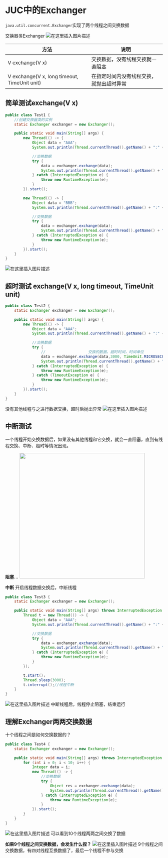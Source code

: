 ﻿
# JUC中的Exchanger
`java.util.concurrent.Exchanger`实现了两个线程之间交换数据

交换器类Exchanger
![在这里插入图片描述](https://img-blog.csdnimg.cn/efd0796428a74a0d9963cce75b2c82bf.png)

| 方法 | 说明 |
|--|--|
|  V	exchange(V x)| 交换数据，没有线程交换就一直阻塞 |
|V	exchange(V x, long timeout, TimeUnit unit)|在指定时间内没有线程交换，就抛出超时异常|


## 简单测试exchange(V x)
```java
public class Test1 {
	//创建交换器类的实例
    static Exchanger exchanger = new Exchanger();

    public static void main(String[] args) {
        new Thread(() -> {
            Object data = "AAA";
            System.out.println(Thread.currentThread().getName() + ":" + data);

            //交换数据
            try {
                data = exchanger.exchange(data);
                System.out.println(Thread.currentThread().getName() + ":" + data);
            } catch (InterruptedException e) {
                throw new RuntimeException(e);
            }
        }).start();

        new Thread(() -> {
            Object data = "BBB";
            System.out.println(Thread.currentThread().getName() + ":" + data);

            //交换数据
            try {
                data = exchanger.exchange(data);
                System.out.println(Thread.currentThread().getName() + ":" + data);
            } catch (InterruptedException e) {
                throw new RuntimeException(e);
            }
        }).start();
    }
}
```
![在这里插入图片描述](https://img-blog.csdnimg.cn/8d5dc5e057f14bb6a8557f830d9393fe.png)

## 超时测试 exchange(V x, long timeout, TimeUnit unit)

```java
public class Test2 {
    static Exchanger exchanger = new Exchanger();

    public static void main(String[] args) {
        new Thread(() -> {
            Object data = "AAA";
            System.out.println(Thread.currentThread().getName() + ":" + data);

            //交换数据
            try {
            	//                   交换的数据，超时时间，时间单位
                data = exchanger.exchange(data,3000, TimeUnit.MICROSECONDS);
                System.out.println(Thread.currentThread().getName() + ":" + data);
            } catch (InterruptedException e) {
                throw new RuntimeException(e);
            } catch (TimeoutException e) {
                throw new RuntimeException(e);
            }
        }).start();
    }
}
```
没有其他线程与之进行数据交换，超时后抛出异常
![在这里插入图片描述](https://img-blog.csdnimg.cn/be7e2b39ff77490ea684c0710ac37208.png)
## 中断测试
一个线程开始交换数据后，如果没有其他线程和它交换，就会一直阻塞，直到有线程交换、中断、超时等情况出现。

**阻塞...**
<img src='https://img-blog.csdnimg.cn/b56a4f4c14b3449eb914e62435b6192f.png' width=400>

**中断**
开启线程数据交换后，中断线程
```java
public class Test3 {
    static Exchanger exchanger = new Exchanger();

    public static void main(String[] args) throws InterruptedException {
        Thread t = new Thread(() -> {
            Object data = "AAA";
            System.out.println(Thread.currentThread().getName() + ":" + data);

            //交换数据
            try {
                data = exchanger.exchange(data);
                System.out.println(Thread.currentThread().getName() + ":" + data);
            } catch (InterruptedException e) {
                throw new RuntimeException(e);
            }
        });

        t.start();
        Thread.sleep(3000);
        t.interrupt();//线程中断
    }
}
```

![在这里插入图片描述](https://img-blog.csdnimg.cn/19dd8e3e97fb4159939d49280f05e4c7.png)
中断线程后，线程停止阻塞，结束运行

## 理解Exchanger两两交换数据
十个线程之间是如何交换数据的？
```java
public class Test4 {
    static Exchanger exchanger = new Exchanger();

    public static void main(String[] args) throws InterruptedException {
        for (int i = 0; i < 10; i++) {
            Integer data = i;
            new Thread(() -> {
                //交换数据
                try {
                    Object res = exchanger.exchange(data);
                    System.out.println(Thread.currentThread().getName() + ":" + res);
                } catch (InterruptedException e) {
                    throw new RuntimeException(e);
                }
            }).start();
        }
    }
}
```

![在这里插入图片描述	](https://img-blog.csdnimg.cn/1117b3ee9ab645ada843c1fa445eca04.png)
可以看到10个线程两两之间交换了数据

**如果9个线程之间交换数据，会发生什么捏？**
![在这里插入图片描述](https://img-blog.csdnimg.cn/45befda758f6457fbae22c989709691a.png)
9个线程之间交换数据，有四对线程互换数据了，最后一个线程不参与交换




